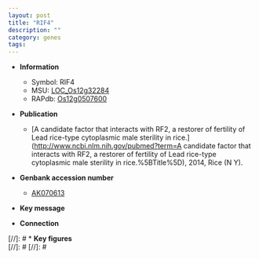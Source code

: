 ```yaml
---
layout: post
title: "RIF4"
description: ""
category: genes
tags: 
---
```


* **Information**  
    + Symbol: RIF4  
    + MSU: [LOC_Os12g32284](http://rice.plantbiology.msu.edu/cgi-bin/ORF_infopage.cgi?orf=LOC_Os12g32284)  
    + RAPdb: [Os12g0507600](http://rapdb.dna.affrc.go.jp/viewer/gbrowse_details/irgsp1?name=Os12g0507600)  

* **Publication**  
    + [A candidate factor that interacts with RF2, a restorer of fertility of Lead rice-type cytoplasmic male sterility in rice.](http://www.ncbi.nlm.nih.gov/pubmed?term=A candidate factor that interacts with RF2, a restorer of fertility of Lead rice-type cytoplasmic male sterility in rice.%5BTitle%5D), 2014, Rice (N Y).

* **Genbank accession number**  
    + [AK070613](http://www.ncbi.nlm.nih.gov/nuccore/AK070613)

* **Key message**  

* **Connection**  

[//]: # * **Key figures**  
[//]: # 
[//]: # 
